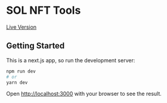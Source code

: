 # SOL NFT Tools


[Live Version](https://vercel.com/21e9s-projects/cryptostraps-tools/3vVpdu75vkmyVm3wnYcRav8hLr7o)

## Getting Started

This is a next.js app, so run the development server:

```bash
npm run dev
# or
yarn dev
```

Open [http://localhost:3000](http://localhost:3000) with your browser to see the result.

